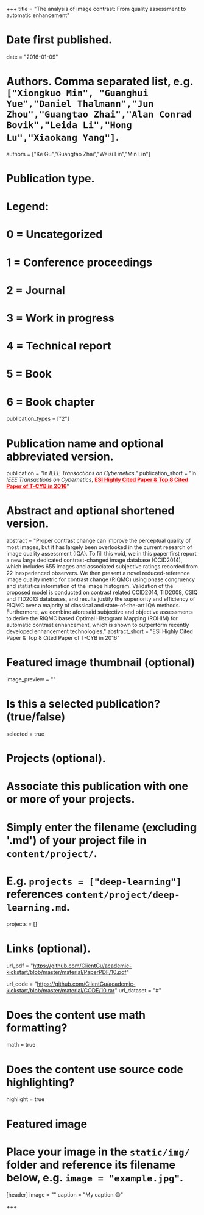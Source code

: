 +++
title = "The analysis of image contrast: From quality assessment to automatic enhancement"

# Date first published.
date = "2016-01-09"

# Authors. Comma separated list, e.g. `["Xiongkuo Min", "Guanghui Yue","Daniel Thalmann","Jun Zhou","Guangtao Zhai","Alan Conrad Bovik","Leida Li","Hong Lu","Xiaokang Yang"]`.
authors = ["Ke Gu","Guangtao Zhai","Weisi Lin","Min Lin"]
# Publication type.
# Legend:
# 0 = Uncategorized
# 1 = Conference proceedings
# 2 = Journal
# 3 = Work in progress
# 4 = Technical report
# 5 = Book
# 6 = Book chapter
publication_types = ["2"]

# Publication name and optional abbreviated version.
publication = "In *IEEE Transactions on Cybernetics*."
publication_short = "In *IEEE Transactions on Cybernetics*,  <font color=#FF0000><u>**ESI Highly Cited Paper & Top 8 Cited Paper of T-CYB in 2016**</u></font>"

# Abstract and optional shortened version.
abstract = "Proper contrast change can improve the perceptual quality of most images, but it has largely been overlooked in the current research of image quality assessment (IQA). To fill this void, we in this paper first report a new large dedicated contrast-changed image database (CCID2014), which includes 655 images and associated subjective ratings recorded from 22 inexperienced observers. We then present a novel reduced-reference image quality metric for contrast change (RIQMC) using phase congruency and statistics information of the image histogram. Validation of the proposed model is conducted on contrast related CCID2014, TID2008, CSIQ and TID2013 databases, and results justify the superiority and efficiency of RIQMC over a majority of classical and state-of-the-art IQA methods. Furthermore, we combine aforesaid subjective and objective assessments to derive the RIQMC based Optimal HIstogram Mapping (ROHIM) for automatic contrast enhancement, which is shown to outperform recently developed enhancement technologies."
abstract_short = "ESI Highly Cited Paper & Top 8 Cited Paper of T-CYB in 2016"

# Featured image thumbnail (optional)
image_preview = ""

# Is this a selected publication? (true/false)
selected = true

# Projects (optional).
#   Associate this publication with one or more of your projects.
#   Simply enter the filename (excluding '.md') of your project file in `content/project/`.
#   E.g. `projects = ["deep-learning"]` references `content/project/deep-learning.md`.
projects = []

# Links (optional).
url_pdf = "https://github.com/ClientGu/academic-kickstart/blob/master/material/PaperPDF/10.pdf"

url_code = "https://github.com/ClientGu/academic-kickstart/blob/master/material/CODE/10.rar"
url_dataset = "#"


# Does the content use math formatting?
math = true

# Does the content use source code highlighting?
highlight = true

# Featured image
# Place your image in the `static/img/` folder and reference its filename below, e.g. `image = "example.jpg"`.
[header]
image = ""
caption = "My caption 😄"

+++
